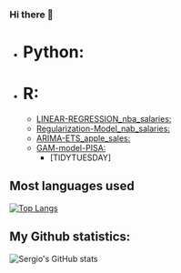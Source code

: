 ### Hi there 👋

- # **Python:**

- # **R:**
  - [LINEAR-REGRESSION_nba_salaries:](https://github.com/sercala97/Linear-Regression)
  - [Regularization-Model_nab_salaries:](https://github.com/sercala97/Regularization-Model)
  - [ARIMA-ETS_apple_sales:](https://github.com/sercala97/ARIMA-ETS_apple_sales)
  - [GAM-model-PISA:](https://github.com/sercala97/GAM-model-PISA)
    - [TIDYTUESDAY]
  




## **Most languages used**
[![Top Langs](https://github-readme-stats.vercel.app/api/top-langs/?username=sercala97&layout=compact)](https://github.com/sercala97/github-readme-stats)


## **My Github statistics:**
![Sergio's GitHub stats](https://github-readme-stats.vercel.app/api?username=sercala97&count_private=true)

<!--
**sercala97/sercala97** is a ✨ _special_ ✨ repository because its `README.md` (this file) appears on your GitHub profile.


